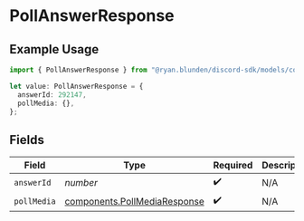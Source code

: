 # PollAnswerResponse

## Example Usage

```typescript
import { PollAnswerResponse } from "@ryan.blunden/discord-sdk/models/components";

let value: PollAnswerResponse = {
  answerId: 292147,
  pollMedia: {},
};
```

## Fields

| Field                                                                        | Type                                                                         | Required                                                                     | Description                                                                  |
| ---------------------------------------------------------------------------- | ---------------------------------------------------------------------------- | ---------------------------------------------------------------------------- | ---------------------------------------------------------------------------- |
| `answerId`                                                                   | *number*                                                                     | :heavy_check_mark:                                                           | N/A                                                                          |
| `pollMedia`                                                                  | [components.PollMediaResponse](../../models/components/pollmediaresponse.md) | :heavy_check_mark:                                                           | N/A                                                                          |